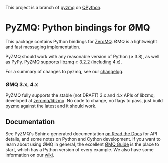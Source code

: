 This project is a branch of <a target="_blank" rel="noopener" href="https://pypi.org/project/pyzmq/">pyzmq</a> on <a href="https://www.qpython.org">QPython</a>.

# PyZMQ: Python bindings for ØMQ

This package contains Python bindings for [ZeroMQ](https://zeromq.org).
ØMQ is a lightweight and fast messaging implementation.

PyZMQ should work with any reasonable version of Python (≥ 3.8), as well as PyPy.
PyZMQ supports libzmq ≥ 3.2.2 (including 4.x).

For a summary of changes to pyzmq, see our
[changelog](https://pyzmq.readthedocs.io/en/latest/changelog.html).

### ØMQ 3.x, 4.x

PyZMQ fully supports the stable (not DRAFT) 3.x and 4.x APIs of libzmq,
developed at [zeromq/libzmq](https://github.com/zeromq/libzmq).
No code to change, no flags to pass,
just build pyzmq against the latest and it should work.

## Documentation

See PyZMQ's Sphinx-generated
documentation [on Read the Docs](https://pyzmq.readthedocs.io) for API
details, and some notes on Python and Cython development. If you want to
learn about using ØMQ in general, the excellent [ØMQ
Guide](http://zguide.zeromq.org/py:all) is the place to start, which has a
Python version of every example. We also have some information on our
[wiki](https://github.com/zeromq/pyzmq/wiki).
